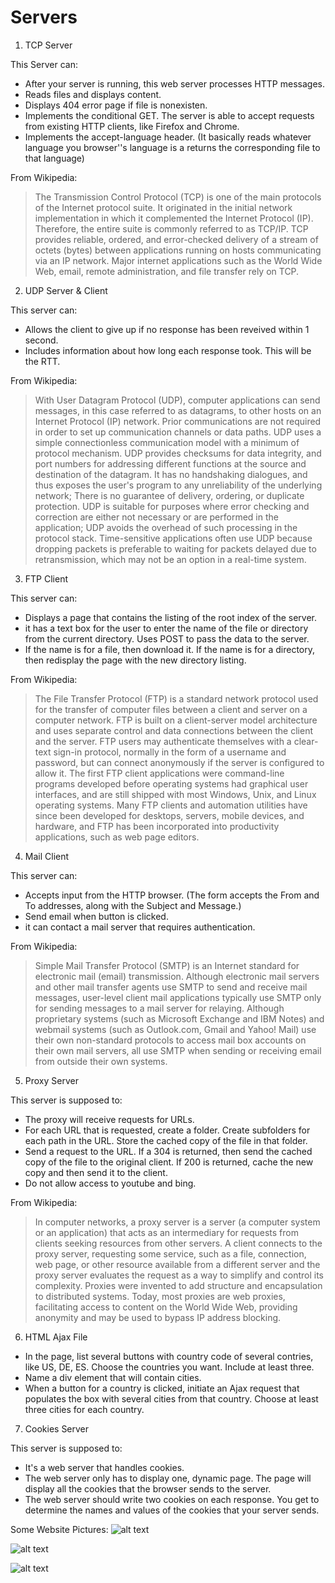 # Servers

1.  TCP Server

This Server can:

- After your server is running, this web server processes HTTP messages.
- Reads files and displays content.
- Displays 404 error page if file is nonexisten.
- Implements the conditional GET. The server is able to accept requests from existing HTTP clients, like Firefox and Chrome.
- Implements the accept-language header. (It basically reads whatever language you browser''s language is a returns the corresponding file to that language)

From Wikipedia:

> The Transmission Control Protocol (TCP) is one of the main protocols of the Internet protocol suite. It originated in the initial network implementation in which it complemented the Internet Protocol (IP). Therefore, the entire suite is commonly referred to as TCP/IP. TCP provides reliable, ordered, and error-checked delivery of a stream of octets (bytes) between applications running on hosts communicating via an IP network. Major internet applications such as the World Wide Web, email, remote administration, and file transfer rely on TCP.

2. UDP Server & Client

This server can:

- Allows the client to give up if no response has been reveived within 1 second.
- Includes information about how long each response took. This will be the RTT.

From Wikipedia:

> With User Datagram Protocol (UDP), computer applications can send messages, in this case referred to as datagrams, to other hosts on an Internet Protocol (IP) network. Prior communications are not required in order to set up communication channels or data paths. UDP uses a simple connectionless communication model with a minimum of protocol mechanism. UDP provides checksums for data integrity, and port numbers for addressing different functions at the source and destination of the datagram. It has no handshaking dialogues, and thus exposes the user's program to any unreliability of the underlying network; There is no guarantee of delivery, ordering, or duplicate protection. UDP is suitable for purposes where error checking and correction are either not necessary or are performed in the application; UDP avoids the overhead of such processing in the protocol stack. Time-sensitive applications often use UDP because dropping packets is preferable to waiting for packets delayed due to retransmission, which may not be an option in a real-time system.

3. FTP Client

This server can:

- Displays a page that contains the listing of the root index of the server.
- it has a text box for the user to enter the name of the file or directory from the current directory. Uses POST to pass the data to the server.
- If the name is for a file, then download it. If the name is for a directory, then redisplay the page with the new directory listing.

From Wikipedia:

> The File Transfer Protocol (FTP) is a standard network protocol used for the transfer of computer files between a client and server on a computer network. FTP is built on a client-server model architecture and uses separate control and data connections between the client and the server. FTP users may authenticate themselves with a clear-text sign-in protocol, normally in the form of a username and password, but can connect anonymously if the server is configured to allow it. The first FTP client applications were command-line programs developed before operating systems had graphical user interfaces, and are still shipped with most Windows, Unix, and Linux operating systems. Many FTP clients and automation utilities have since been developed for desktops, servers, mobile devices, and hardware, and FTP has been incorporated into productivity applications, such as web page editors.

4. Mail Client

This server can:

- Accepts input from the HTTP browser. (The form accepts the From and To addresses, along with the Subject and Message.)
- Send email when button is clicked.
- it can contact a mail server that requires authentication.

From Wikipedia:

> Simple Mail Transfer Protocol (SMTP) is an Internet standard for electronic mail (email) transmission. Although electronic mail servers and other mail transfer agents use SMTP to send and receive mail messages, user-level client mail applications typically use SMTP only for sending messages to a mail server for relaying. Although proprietary systems (such as Microsoft Exchange and IBM Notes) and webmail systems (such as Outlook.com, Gmail and Yahoo! Mail) use their own non-standard protocols to access mail box accounts on their own mail servers, all use SMTP when sending or receiving email from outside their own systems.

5. Proxy Server

This server is supposed to:

- The proxy will receive requests for URLs.
- For each URL that is requested, create a folder. Create subfolders for each path in the URL. Store the cached copy of the file in that folder.
- Send a request to the URL. If a 304 is returned, then send the cached copy of the file to the original client. If 200 is returned, cache the new copy and then send it to the client.
- Do not allow access to youtube and bing.

From Wikipedia:

> In computer networks, a proxy server is a server (a computer system or an application) that acts as an intermediary for requests from clients seeking resources from other servers. A client connects to the proxy server, requesting some service, such as a file, connection, web page, or other resource available from a different server and the proxy server evaluates the request as a way to simplify and control its complexity. Proxies were invented to add structure and encapsulation to distributed systems. Today, most proxies are web proxies, facilitating access to content on the World Wide Web, providing anonymity and may be used to bypass IP address blocking.

6. HTML Ajax File

- In the page, list several buttons with country code of several contries, like US, DE, ES. Choose the countries you want. Include at least three.
- Name a div element that will contain cities.
- When a button for a country is clicked, initiate an Ajax request that populates the box with several cities from that country. Choose at least three cities for each country.

7. Cookies Server

This server is supposed to: 

- It's a web server that handles cookies.
- The web server only has to display one, dynamic page. The page will display all the cookies that the browser sends to the server.
- The web server should write two cookies on each response. You get to determine the names and values of the cookies that your server sends.

Some Website Pictures:
![alt text](https://github.com/cristyevr94/Servers/blob/master/index.PNG)

![alt text](https://github.com/cristyevr94/Servers/blob/master/mail-client-test1.PNG)

![alt text](https://github.com/cristyevr94/Servers/blob/master/mail-client-test2.PNG)

